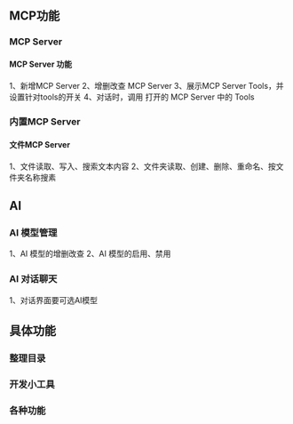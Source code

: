 ## MCP功能
### MCP Server 
####  MCP Server 功能
1、新增MCP Server
2、增删改查 MCP Server 
3、展示MCP Server Tools，并设置针对tools的开关
4、对话时，调用 打开的 MCP Server 中的 Tools



### 内置MCP Server
#### 文件MCP Server
1、文件读取、写入、搜索文本内容
2、文件夹读取、创建、删除、重命名、按文件夹名称搜素


## AI
### AI 模型管理
1、AI 模型的增删改查
2、AI 模型的启用、禁用
### AI 对话聊天
1、对话界面要可选AI模型


## 具体功能
### 整理目录
### 开发小工具
### 各种功能

